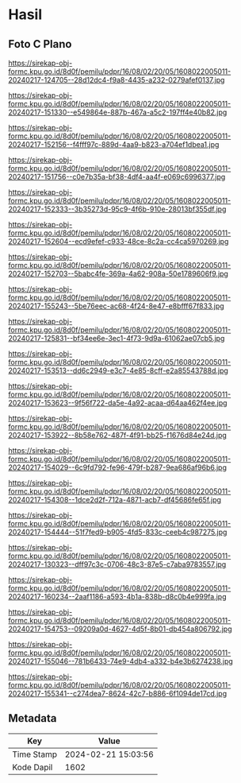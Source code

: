 # Hasil

## Foto C Plano

https://sirekap-obj-formc.kpu.go.id/8d0f/pemilu/pdpr/16/08/02/20/05/1608022005011-20240217-124705--28d12dc4-f9a8-4435-a232-0279afef0137.jpg

https://sirekap-obj-formc.kpu.go.id/8d0f/pemilu/pdpr/16/08/02/20/05/1608022005011-20240217-151330--e549864e-887b-467a-a5c2-197ff4e40b82.jpg

https://sirekap-obj-formc.kpu.go.id/8d0f/pemilu/pdpr/16/08/02/20/05/1608022005011-20240217-152156--f4fff97c-889d-4aa9-b823-a704ef1dbea1.jpg

https://sirekap-obj-formc.kpu.go.id/8d0f/pemilu/pdpr/16/08/02/20/05/1608022005011-20240217-151756--c0e7b35a-bf38-4df4-aa4f-e069c6996377.jpg

https://sirekap-obj-formc.kpu.go.id/8d0f/pemilu/pdpr/16/08/02/20/05/1608022005011-20240217-152333--3b35273d-95c9-4f6b-910e-28013bf355df.jpg

https://sirekap-obj-formc.kpu.go.id/8d0f/pemilu/pdpr/16/08/02/20/05/1608022005011-20240217-152604--ecd9efef-c933-48ce-8c2a-cc4ca5970269.jpg

https://sirekap-obj-formc.kpu.go.id/8d0f/pemilu/pdpr/16/08/02/20/05/1608022005011-20240217-152703--5babc4fe-369a-4a62-908a-50e1789606f9.jpg

https://sirekap-obj-formc.kpu.go.id/8d0f/pemilu/pdpr/16/08/02/20/05/1608022005011-20240217-155243--5be76eec-ac68-4f24-8e47-e8bfff67f833.jpg

https://sirekap-obj-formc.kpu.go.id/8d0f/pemilu/pdpr/16/08/02/20/05/1608022005011-20240217-125831--bf34ee6e-3ec1-4f73-9d9a-61062ae07cb5.jpg

https://sirekap-obj-formc.kpu.go.id/8d0f/pemilu/pdpr/16/08/02/20/05/1608022005011-20240217-153513--dd6c2949-e3c7-4e85-8cff-e2a85543788d.jpg

https://sirekap-obj-formc.kpu.go.id/8d0f/pemilu/pdpr/16/08/02/20/05/1608022005011-20240217-153623--9f56f722-da5e-4a92-acaa-d64aa462f4ee.jpg

https://sirekap-obj-formc.kpu.go.id/8d0f/pemilu/pdpr/16/08/02/20/05/1608022005011-20240217-153922--8b58e762-487f-4f91-bb25-f1676d84e24d.jpg

https://sirekap-obj-formc.kpu.go.id/8d0f/pemilu/pdpr/16/08/02/20/05/1608022005011-20240217-154029--6c9fd792-fe96-479f-b287-9ea686af96b6.jpg

https://sirekap-obj-formc.kpu.go.id/8d0f/pemilu/pdpr/16/08/02/20/05/1608022005011-20240217-154308--1dce2d2f-712a-4871-acb7-df45686fe65f.jpg

https://sirekap-obj-formc.kpu.go.id/8d0f/pemilu/pdpr/16/08/02/20/05/1608022005011-20240217-154444--51f7fed9-b905-4fd5-833c-ceeb4c987275.jpg

https://sirekap-obj-formc.kpu.go.id/8d0f/pemilu/pdpr/16/08/02/20/05/1608022005011-20240217-130323--dff97c3c-0706-48c3-87e5-c7aba9783557.jpg

https://sirekap-obj-formc.kpu.go.id/8d0f/pemilu/pdpr/16/08/02/20/05/1608022005011-20240217-160234--2aaf1186-a593-4b1a-838b-d8c0b4e999fa.jpg

https://sirekap-obj-formc.kpu.go.id/8d0f/pemilu/pdpr/16/08/02/20/05/1608022005011-20240217-154753--09209a0d-4627-4d5f-8b01-db454a806792.jpg

https://sirekap-obj-formc.kpu.go.id/8d0f/pemilu/pdpr/16/08/02/20/05/1608022005011-20240217-155046--781b6433-74e9-4db4-a332-b4e3b6274238.jpg

https://sirekap-obj-formc.kpu.go.id/8d0f/pemilu/pdpr/16/08/02/20/05/1608022005011-20240217-155341--c274dea7-8624-42c7-b886-6f1094de17cd.jpg


## Metadata

| Key        | Value               |
| ---------- | ------------------- |
| Time Stamp | 2024-02-21 15:03:56 |
| Kode Dapil | 1602                |



